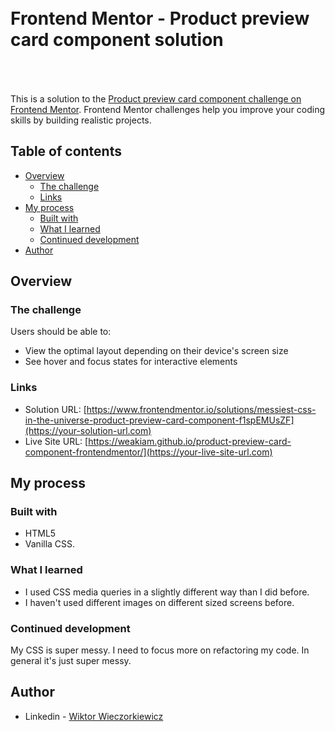 <h1 style="padding:50px 0 50px">Frontend Mentor - Product preview card component solution</h1>

This is a solution to the [Product preview card component challenge on Frontend Mentor](https://www.frontendmentor.io/challenges/product-preview-card-component-GO7UmttRfa). Frontend Mentor challenges help you improve your coding skills by building realistic projects. 

## Table of contents

- [Overview](#overview)
  - [The challenge](#the-challenge)
  - [Links](#links)
- [My process](#my-process)
  - [Built with](#built-with)
  - [What I learned](#what-i-learned)
  - [Continued development](#continued-development)
- [Author](#author)


## Overview

### The challenge

Users should be able to:

- View the optimal layout depending on their device's screen size
- See hover and focus states for interactive elements


### Links

- Solution URL: [https://www.frontendmentor.io/solutions/messiest-css-in-the-universe-product-preview-card-component-f1spEMUsZF](https://your-solution-url.com)
- Live Site URL: [https://weakiam.github.io/product-preview-card-component-frontendmentor/](https://your-live-site-url.com)

## My process

### Built with

- HTML5
- Vanilla CSS.


### What I learned

 - I used CSS media queries in a slightly different way than I did before. 
 - I haven't used different images on different sized screens before. 

### Continued development

My CSS is super messy. I need to focus more on refactoring my code. In general it's just super messy. 



## Author

- Linkedin - [Wiktor Wieczorkiewicz](https://www.linkedin.com/in/wiktor-wieczorkiewicz-0b987820a/)

<h2 style="padding-bottom:110px;"></h1>
